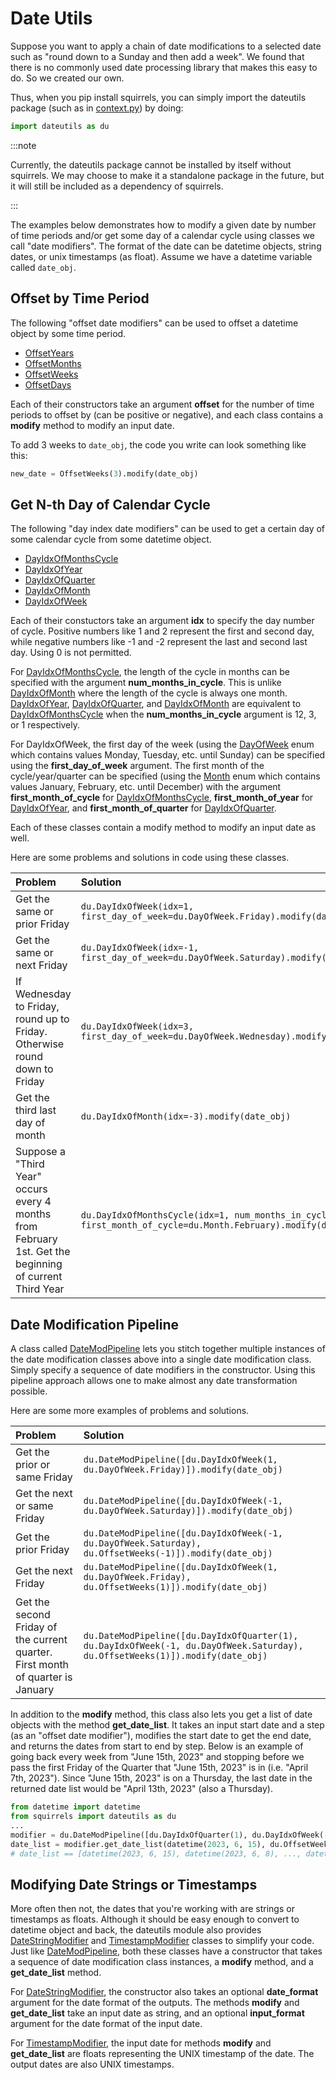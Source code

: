 # Date Utils

Suppose you want to apply a chain of date modifications to a selected date such as "round down to a Sunday and then add a week". We found that there is no commonly used date processing library that makes this easy to do. So we created our own.

Thus, when you pip install squirrels, you can simply import the dateutils package (such as in [context.py]) by doing:

```python
import dateutils as du
```

:::note

Currently, the dateutils package cannot be installed by itself without squirrels. We may choose to make it a standalone package in the future, but it will still be included as a dependency of squirrels.

:::

The examples below demonstrates how to modify a given date by number of time periods and/or get some day of a calendar cycle using classes we call "date modifiers". The format of the date can be datetime objects, string dates, or unix timestamps (as float). Assume we have a datetime variable called `date_obj`.

## Offset by Time Period

The following "offset date modifiers" can be used to offset a datetime object by some time period.

- [OffsetYears]
- [OffsetMonths]
- [OffsetWeeks]
- [OffsetDays]

Each of their constructors take an argument **offset** for the number of time periods to offset by (can be positive or negative), and each class contains a **modify** method to modify an input date.

To add 3 weeks to `date_obj`, the code you write can look something like this:

```python
new_date = OffsetWeeks(3).modify(date_obj)
```

## Get N-th Day of Calendar Cycle

The following "day index date modifiers" can be used to get a certain day of some calendar cycle from some datetime object.

- [DayIdxOfMonthsCycle]
- [DayIdxOfYear]
- [DayIdxOfQuarter]
- [DayIdxOfMonth]
- [DayIdxOfWeek]

Each of their constuctors take an argument **idx** to specify the day number of cycle. Positive numbers like 1 and 2 represent the first and second day, while negative numbers like -1 and -2 represent the last and second last day. Using 0 is not permitted.

For [DayIdxOfMonthsCycle], the length of the cycle in months can be specified with the argument **num_months_in_cycle**. This is unlike [DayIdxOfMonth] where the length of the cycle is always one month. [DayIdxOfYear], [DayIdxOfQuarter], and [DayIdxOfMonth] are equivalent to [DayIdxOfMonthsCycle] when the **num_months_in_cycle** argument is 12, 3, or 1 respectively.

For DayIdxOfWeek, the first day of the week (using the [DayOfWeek] enum which contains values Monday, Tuesday, etc. until Sunday) can be specified using the **first_day_of_week** argument. The first month of the cycle/year/quarter can be specified (using the [Month] enum which contains values January, February, etc. until December) with the argument **first_month_of_cycle** for [DayIdxOfMonthsCycle], **first_month_of_year** for [DayIdxOfYear], and **first_month_of_quarter** for [DayIdxOfQuarter].

Each of these classes contain a modify method to modify an input date as well.

Here are some problems and solutions in code using these classes.

|Problem|Solution|
|:------|:-------|
|Get the same or prior Friday|`du.DayIdxOfWeek(idx=1, first_day_of_week=du.DayOfWeek.Friday).modify(date_obj)`|
|Get the same or next Friday|`du.DayIdxOfWeek(idx=-1, first_day_of_week=du.DayOfWeek.Saturday).modify(date_obj)`|
|If Wednesday to Friday, round up to Friday. Otherwise round down to Friday|`du.DayIdxOfWeek(idx=3, first_day_of_week=du.DayOfWeek.Wednesday).modify(date_obj)`|
|Get the third last day of month|`du.DayIdxOfMonth(idx=-3).modify(date_obj)`|
|Suppose a "Third Year" occurs every 4 months from February 1st. Get the beginning of current Third Year|`du.DayIdxOfMonthsCycle(idx=1, num_months_in_cycle=4, first_month_of_cycle=du.Month.February).modify(date_obj)`|

## Date Modification Pipeline

A class called [DateModPipeline] lets you stitch together multiple instances of the date modification classes above into a single date modification class. Simply specify a sequence of date modifiers in the constructor. Using this pipeline approach allows one to make almost any date transformation possible.

Here are some more examples of problems and solutions.

|Problem|Solution|
|:------|:-------|
|Get the prior or same Friday|`du.DateModPipeline([du.DayIdxOfWeek(1, du.DayOfWeek.Friday)]).modify(date_obj)`|
|Get the next or same Friday|`du.DateModPipeline([du.DayIdxOfWeek(-1, du.DayOfWeek.Saturday)]).modify(date_obj)`|
|Get the prior Friday|`du.DateModPipeline([du.DayIdxOfWeek(-1, du.DayOfWeek.Saturday), du.OffsetWeeks(-1)]).modify(date_obj)`|
|Get the next Friday|`du.DateModPipeline([du.DayIdxOfWeek(1, du.DayOfWeek.Friday), du.OffsetWeeks(1)]).modify(date_obj)`|
|Get the second Friday of the current quarter. First month of quarter is January|`du.DateModPipeline([du.DayIdxOfQuarter(1), du.DayIdxOfWeek(-1, du.DayOfWeek.Saturday), du.OffsetWeeks(1)]).modify(date_obj)`|

In addition to the **modify** method, this class also lets you get a list of date objects with the method **get_date_list**. It takes an input start date and a step (as an "offset date modifier"), modifies the start date to get the end date, and returns the dates from start to end by step. Below is an example of going back every week from "June 15th, 2023" and stopping before we pass the first Friday of the Quarter that "June 15th, 2023" is in (i.e. "April 7th, 2023"). Since "June 15th, 2023" is on a Thursday, the last date in the returned date list would be "April 13th, 2023" (also a Thursday).

```python
from datetime import datetime
from squirrels import dateutils as du
...
modifier = du.DateModPipeline([du.DayIdxOfQuarter(1), du.DayIdxOfWeek(-1, du.DayOfWeek.Saturday)])
date_list = modifier.get_date_list(datetime(2023, 6, 15), du.OffsetWeeks(-1))
# date_list == [datetime(2023, 6, 15), datetime(2023, 6, 8), ..., datetime(2023, 4, 13)]
```

## Modifying Date Strings or Timestamps

More often then not, the dates that you're working with are strings or timestamps as floats. Although it should be easy enough to convert to datetime object and back, the dateutils module also provides [DateStringModifier] and [TimestampModifier] classes to simplify your code. Just like [DateModPipeline], both these classes have a constructor that takes a sequence of date modification class instances, a **modify** method, and a **get_date_list** method.

For [DateStringModifier], the constructor also takes an optional **date_format** argument for the date format of the outputs. The methods **modify** and **get_date_list** take an input date as string, and an optional **input_format** argument for the date format of the input date.

For [TimestampModifier], the input date for methods **modify** and **get_date_list** are floats representing the UNIX timestamp of the date. The output dates are also UNIX timestamps.


[context.py]: ./context
[DayOfWeek]: ../../references/python/dateutils/DayOfWeek
[Month]: ../../references/python/dateutils/Month
[OffsetYears]: ../../references/python/dateutils/OffsetYears
[OffsetMonths]: ../../references/python/dateutils/OffsetMonths
[OffsetWeeks]: ../../references/python/dateutils/OffsetWeeks
[OffsetDays]: ../../references/python/dateutils/OffsetDays
[DayIdxOfMonthsCycle]: ../../references/python/dateutils/DayIdxOfMonthsCycle
[DayIdxOfYear]: ../../references/python/dateutils/DayIdxOfYear
[DayIdxOfQuarter]: ../../references/python/dateutils/DayIdxOfQuarter
[DayIdxOfMonth]: ../../references/python/dateutils/DayIdxOfMonth
[DayIdxOfWeek]: ../../references/python/dateutils/DayIdxOfWeek
[DateModPipeline]: ../../references/python/dateutils/DateModPipeline
[DateStringModifier]: ../../references/python/dateutils/DateStringModifier
[TimestampModifier]: ../../references/python/dateutils/TimestampModifier
